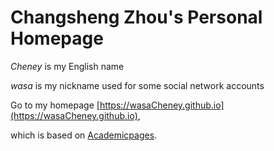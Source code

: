 # Changsheng Zhou's Personal Homepage

*Cheney* is my English name

*wasa* is my nickname used for some social network accounts

Go to my homepage [https://wasaCheney.github.io](https://wasaCheney.github.io),

which is based on [Academicpages](https://github.com/academicpages/academicpages.github.io).
